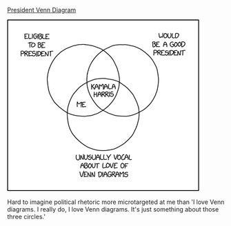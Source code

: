[President Venn Diagram](https://xkcd.com/2962)

![President Venn Diagram](./random_comic.png)

Hard to imagine political rhetoric more microtargeted at me than 'I love Venn diagrams. I really do, I love Venn diagrams. It's just something about those three circles.'

